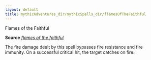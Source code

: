 ```yaml
---
layout: default
title: mythicAdventures_dir/mythicSpells_dir/flamesOfTheFaithful
---
```

Flames of the Faithful

**Source** [_flames of the faithful_](../../advanced_dir/spells_dir/flamesOfTheFaithful#_flames-of-the-faithful)

The fire damage dealt by this spell bypasses fire resistance and fire immunity. On a successful critical hit, the target catches on fire.

